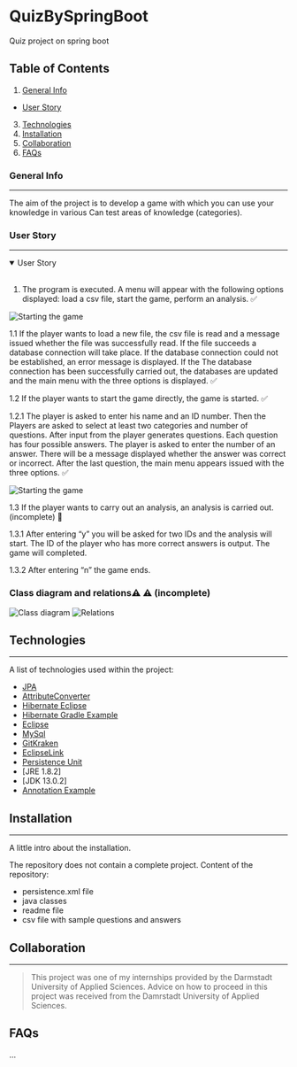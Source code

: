 # QuizBySpringBoot
Quiz project on spring boot

## Table of Contents
1. [General Info](#general-info)<br/>
 - [User Story](#user-story)
3. [Technologies](#technologies)
4. [Installation](#installation)
5. [Collaboration](#collaboration)
6. [FAQs](#faqs)

### General Info
***
The aim of the project is to develop a game with which you can use your knowledge in various
Can test areas of knowledge (categories).

### User Story
***
<details open>
  <summary>User Story</summary><br/>

1. The program is executed. A menu will appear with the following options
displayed: load a csv file, start the game, perform an analysis. :white_check_mark:


![Starting the game](./menu.PNG)

1.1 If the player wants to load a new file, the csv file is read and a message issued whether the file was successfully read. If the file succeeds
a database connection will take place. If the database connection could not be established, an error message is displayed. If the
The database connection has been successfully carried out, the databases are updated and the main menu with the three options is displayed. :white_check_mark:


1.2 If the player wants to start the game directly, the game is started. :white_check_mark:


1.2.1 The player is asked to enter his name and an ID number. Then the Players are asked to select at least two categories and number of questions. After input from the player generates questions. Each question has four possible answers. The player is asked to enter the number of an answer. There will be a message displayed whether the answer was correct or incorrect. After the last question, the main menu appears issued with the three options. :white_check_mark:


![Starting the game](./game.PNG)

1.3 If the player wants to carry out an analysis, an analysis is carried out. (incomplete) :red_circle:

1.3.1 After entering “y” you will be asked for two IDs and the analysis will start. The ID of the player who has more correct answers is output. The game will
completed.

1.3.2 After entering “n” the game ends.
  </details>

### Class diagram and relations⚠️ :warning: (incomplete)
![Class diagram](./diagramm.PNG)
![Relations](./relations.PNG)

## Technologies
***
A list of technologies used within the project:
* [JPA](https://www.logicbig.com/tutorials/java-ee-tutorial/jpa/jpa-primary-key.html)
* [AttributeConverter](https://docs.oracle.com/javaee/7/api/javax/persistence/AttributeConverter.html)
* [Hibernate Eclipse](https://hibernate.org/community/contribute/eclipse-ide/)
* [Hibernate Gradle Example](https://examples.javacodegeeks.com/enterprise-java/hibernate/hibernate-gradle-example/)
* [Eclipse](https://wiki.eclipse.org/EGit/User_Guide#Committing_Changes)
* [MySql](https://www.java-success.com/13-%e2%99%a6-getting-started-mysql-beginner-tutorial/)
* [GitKraken](https://www.gitkraken.com/)
* [EclipseLink](https://www.eclipse.org/eclipselink/)
* [Persistence Unit](https://www.objectdb.com/java/jpa/entity/persistence-unit)
*  [JRE 1.8.2]
*  [JDK 13.0.2]
*  [Annotation Example](https://www.baeldung.com/jpa-joincolumn-vs-mappedby)

## Installation
***
A little intro about the installation. 

The repository does not contain a complete project.
Content of the repository:
- persistence.xml file
- java classes
- readme file
- csv file with sample questions and answers

## Collaboration
***

> This project was one of my internships provided by the Darmstadt University of Applied Sciences. Advice on how to proceed in this project was received from the Damrstadt University of Applied Sciences.

## FAQs
...
